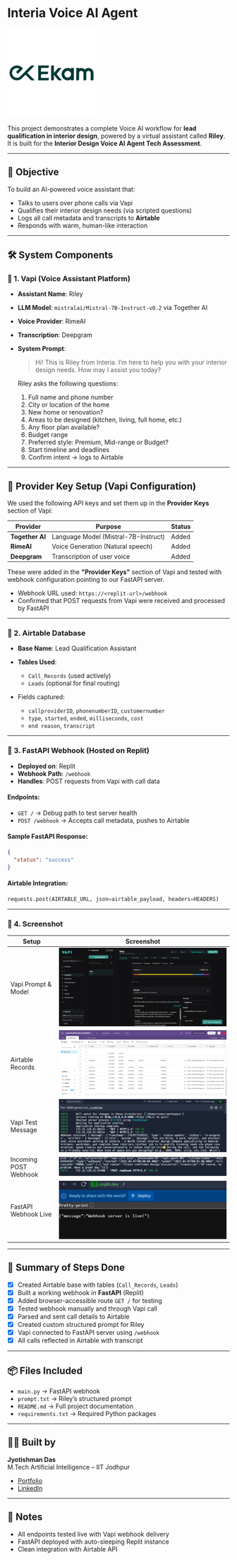 # Interia Voice AI Agent 

![Demo Banner](https://github.com/rishi02102017/Multi-Agent-Voice-System/blob/main/Ekam_logo.jpg)

This project demonstrates a complete Voice AI workflow for **lead qualification in interior design**, powered by a virtual assistant called **Riley**. It is built for the **Interior Design Voice AI Agent
Tech Assessment**.

---

## 🎯 Objective

To build an AI-powered voice assistant that:
- Talks to users over phone calls via Vapi
- Qualifies their interior design needs (via scripted questions)
- Logs all call metadata and transcripts to **Airtable**
- Responds with warm, human-like interaction

---

##  🛠️ System Components

### 🔹 1. Vapi (Voice Assistant Platform)
- **Assistant Name**: Riley
- **LLM Model**: `mistralai/Mistral-7B-Instruct-v0.2` via Together AI
- **Voice Provider**: RimeAI
- **Transcription**: Deepgram
- **System Prompt**: 
  > Hi! This is Riley from Interia. I’m here to help you with your interior design needs. How may I assist you today?

  Riley asks the following questions:
  1. Full name and phone number
  2. City or location of the home
  3. New home or renovation?
  4. Areas to be designed (kitchen, living, full home, etc.)
  5. Any floor plan available?
  6. Budget range
  7. Preferred style: Premium, Mid-range or Budget?
  8. Start timeline and deadlines
  9. Confirm intent → logs to Airtable

---

## 🔐 Provider Key Setup (Vapi Configuration)

We used the following API keys and set them up in the **Provider Keys** section of Vapi:

| Provider     | Purpose                             | Status     |
|--------------|--------------------------------------|------------|
| **Together AI** | Language Model (Mistral-7B-Instruct) |  Added |
| **RimeAI**  | Voice Generation (Natural speech)   |  Added |
| **Deepgram**    | Transcription of user voice         |  Added |

These were added in the **"Provider Keys"** section of Vapi and tested with webhook configuration pointing to our FastAPI server.

- Webhook URL used: `https://<replit-url>/webhook`
- Confirmed that POST requests from Vapi were received and processed by FastAPI

---

### 🔹 2. Airtable Database

- **Base Name**: Lead Qualification Assistant
- **Tables Used**:
  - `Call_Records` (used actively)
  - `Leads` (optional for final routing)

- Fields captured:
  - `callproviderID`, `phonenumberID`, `customernumber`
  - `type`, `started`, `ended`, `milliseconds`, `cost`
  - `end reason`, `transcript`

---

### 🔹 3. FastAPI Webhook (Hosted on Replit)

- **Deployed on**: Replit
- **Webhook Path**: `/webhook`
- **Handles**: POST requests from Vapi with call data

####  Endpoints:

- `GET /` → Debug path to test server health
- `POST /webhook` → Accepts call metadata, pushes to Airtable

####  Sample FastAPI Response:

```json
{
  "status": "success"
}
```

####  Airtable Integration:

```python
requests.post(AIRTABLE_URL, json=airtable_payload, headers=HEADERS)
```

---

### 🔹 4.  Screenshot

| Setup | Screenshot |
|-------|------------|
| Vapi Prompt & Model | ![Riley Prompt](vapi1.png) |
| Airtable Records | ![Airtable](Airtable1.png) |
| Vapi Test Message | ![Server Live](Replit1.png) |
| Incoming POST Webhook | ![Webhook Log](Replit2.png) |
| FastAPI Webhook Live | ![Server](Replit3.png) |

---

## 📄 Summary of Steps Done

- [x] Created Airtable base with tables (`Call_Records`, `Leads`)
- [x] Built a working webhook in **FastAPI** (Replit)
- [x] Added browser-accessible route `GET /` for testing
- [x] Tested webhook manually and through Vapi call
- [x] Parsed and sent call details to Airtable
- [x] Created custom structured prompt for Riley
- [x] Vapi connected to FastAPI server using `/webhook`
- [x] All calls reflected in Airtable with transcript

---

## 📦 Files Included

- `main.py` → FastAPI webhook
- `prompt.txt` → Riley’s structured prompt
- `README.md` → Full project documentation
- `requirements.txt` → Required Python packages

---

## 🧑‍💻 Built by

**Jyotishman Das**  
M.Tech Artificial Intelligence – IIT Jodhpur  

- [Portfolio](https://my-portfolio-jyotishman-das-projects.vercel.app)  
- [LinkedIn](https://www.linkedin.com/in/jyotishmandas85p/)

---

## 📌 Notes

- All endpoints tested live with Vapi webhook delivery
- FastAPI deployed with auto-sleeping Replit instance
- Clean integration with Airtable API
